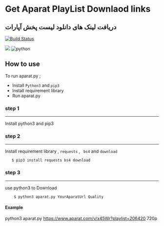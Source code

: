 # Get  Aparat PlayList Downlaod links
## دریافت لینک های دانلود لیست پخش آپارات

[![Build Status](https://travis-ci.org/joemccann/dillinger.svg?branch=master)](#)

![](https://upload.wikimedia.org/wikipedia/commons/4/4b/Aparat_logo_%28fa%29_black_2014.png)
![python](https://fedoramagazine.org/wp-content/uploads/2015/11/Python_logo-945x400.png "python")
## How to use
To run aparat.py ;

- Install `Python3` and `pip3`
- Install requirement library
- Run aparat.py

### step 1
------------

Install python3 and pip3

### step 2
------------
Install requirement library , `requests` , ` bs4` and `download`
```
   $ pip3 install requests bs4 download
```
### step 3
------------
use python3 to Download
```
    $ python3 aparat.py YourAparatUrl Quality
```
####  Example
 python3 aparat.py https://www.aparat.com/v/x45Wr?playlist=206420 720p
